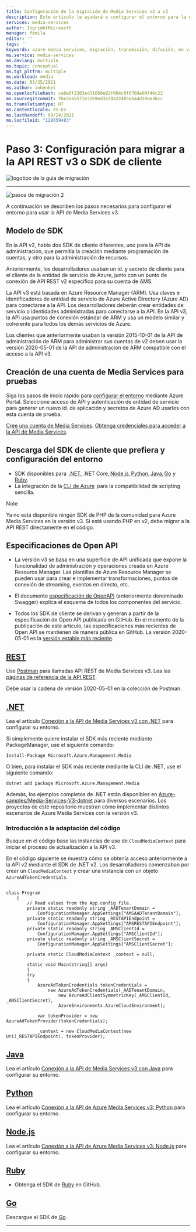 ```yaml
---
title: Configuración de la migración de Media Services v2 a v3
description: Este artículo le ayudará a configurar el entorno para la migración de Azure Media Services v2 a v3.
services: media-services
author: IngridAtMicrosoft
manager: femila
editor: ''
tags: ''
keywords: azure media services, migración, transmisión, difusión, en vivo, SDK
ms.service: media-services
ms.devlang: multiple
ms.topic: conceptual
ms.tgt_pltfrm: multiple
ms.workload: media
ms.date: 03/25/2021
ms.author: inhenkel
ms.openlocfilehash: ca8e0f2303ed31660e92f084c0f6760a60f40c22
ms.sourcegitcommit: f6e2ea5571e35b9ed3a79a22485eba4d20ae36cc
ms.translationtype: HT
ms.contentlocale: es-ES
ms.lasthandoff: 09/24/2021
ms.locfileid: "128659483"
---
```

# <a name="step-3---set-up-to-migrate-to-the-v3-rest-api-or-client-sdk"></a>Paso 3: Configuración para migrar a la API REST v3 o SDK de cliente

![logotipo de la guía de migración](./media/migration-guide/azure-media-services-logo-migration-guide.svg)

<hr color="#5ea0ef" size="10">

![pasos de migración 2](./media/migration-guide/steps-3.svg)

A continuación se describen los pasos necesarios para configurar el entorno para usar la API de Media Services v3.

## <a name="sdk-model"></a>Modelo de SDK

En la API v2, había dos SDK de cliente diferentes, uno para la API de administración, que permitía la creación mediante programación de cuentas, y otro para la administración de recursos.

Anteriormente, los desarrolladores usaban un id. y secreto de cliente para el cliente de la entidad de servicio de Azure, junto con un punto de conexión de API REST v2 específico para su cuenta de AMS.

La API v3 está basada en Azure Resource Manager (ARM). Usa claves e identificadores de entidad de servicio de Azure Active Directory (Azure AD) para conectarse a la API. Los desarrolladores deberán crear entidades de servicio o identidades administradas para conectarse a la API. En la API v3, la API usa puntos de conexión estándar de ARM y usa un modelo similar y coherente para todos los demás servicios de Azure.

Los clientes que anteriormente usaban la versión 2015-10-01 de la API de administración de ARM para administrar sus cuentas de v2 deben usar la versión 2020-05-01 de la API de administración de ARM compatible con el acceso a la API v3.

## <a name="create-a-new-media-services-account-for-testing"></a>Creación de una cuenta de Media Services para pruebas

Siga los pasos de inicio rápido para [configurar el entorno](setup-azure-subscription-how-to.md?tabs=portal) mediante Azure Portal. Seleccione acceso de API y autenticación de entidad de servicio para generar un nuevo id. de aplicación y secretos de Azure AD usarlos con esta cuenta de prueba.

[Cree una cuenta de Media Services](account-create-how-to.md?tabs=portal).
[Obtenga credenciales para acceder a la API de Media Services](access-api-howto.md?tabs=portal).

## <a name="download-client-sdk-of-your-choice-and-set-up-your-environment"></a>Descarga del SDK de cliente que prefiera y configuración del entorno

- SDK disponibles para  [.NET](/dotnet/api/overview/azure/mediaservices/management), .NET Core, [Node.js](/javascript/api/overview/azure/mediaservices/management), [Python](/python/api/overview/azure/mediaservices/management), [Java](/java/api/overview/azure/mediaservices/management), [Go](https://godoc.org/github.com/Azure/azure-sdk-for-go/services/mediaservices/mgmt/2018-07-01/media) y [Ruby](https://github.com/Azure/azure-sdk-for-ruby/blob/master/README.md).
- La integración de la [CLI de Azure](/cli/azure/ams)  para la compatibilidad de scripting sencilla.

> [!NOTE]
> Ya no está disponible ningún SDK de PHP de la comunidad para Azure Media Services en la versión v3. Si está usando PHP en v2, debe migrar a la API REST directamente en el código.

## <a name="open-api-specifications"></a>Especificaciones de Open API

- La versión v3 se basa en una superficie de API unificada que expone la funcionalidad de administración y operaciones creada en Azure Resource Manager. Las plantillas de Azure Resource Manager se pueden usar para crear e implementar transformaciones, puntos de conexión de streaming, eventos en directo, etc.

- El documento [especificación de OpenAPI](https://github.com/Azure/azure-rest-api-specs/tree/master/specification/mediaservices/resource-manager/Microsoft.Media/stable/2020-05-01) (anteriormente denominado Swagger) explica el esquema de todos los componentes del servicio.

- Todos los SDK de cliente se derivan y generan a partir de la especificación de Open API publicada en GitHub. En el momento de la publicación de este artículo, las especificaciones más recientes de Open API se mantienen de manera pública en GitHub. La versión 2020-05-01 es la [versión estable más reciente](https://github.com/Azure/azure-rest-api-specs/tree/master/specification/mediaservices/resource-manager/Microsoft.Media/stable/2020-05-01).

## <a name="rest"></a>[REST](#tab/rest)

Use [Postman](./setup-postman-rest-how-to.md) para llamadas API REST de Media Services v3.
Lea las [páginas de referencia de la API REST](/rest/api/media/).

Debe usar la cadena de versión 2020-05-01 en la colección de Postman.

## <a name="net"></a>[.NET](#tab/net)

Lea el artículo [Conexión a la API de Media Services v3 con .NET](configure-connect-dotnet-howto.md) para configurar su entorno.

Si simplemente quiere instalar el SDK más reciente mediante PackageManager, use el siguiente comando:

`Install-Package Microsoft.Azure.Management.Media`

O bien, para instalar el SDK más reciente mediante la CLI de .NET, use el siguiente comando:

`dotnet add package Microsoft.Azure.Management.Media`

Además, los ejemplos completos de .NET están disponibles en [Azure-samples/Media-Services-V3-dotnet](https://github.com/Azure-Samples/media-services-v3-dotnet) para diversos escenarios. Los proyectos de este repositorio muestran cómo implementar distintos escenarios de Azure Media Services con la versión v3.

### <a name="get-started-adjusting-your-code"></a>Introducción a la adaptación del código

Busque en el código base las instancias de uso de `CloudMediaContext` para iniciar el proceso de actualización a la API v3.

En el código siguiente se muestra cómo se obtenía acceso anteriormente a la API v2 mediante el SDK de .NET v2. Los desarrolladores comenzaban por crear un `CloudMediaContext` y crear una instancia con un objeto `AzureAdTokenCredentials`.

```dotnet

class Program
    {
        // Read values from the App.config file.
        private static readonly string _AADTenantDomain =
            ConfigurationManager.AppSettings["AMSAADTenantDomain"];
        private static readonly string _RESTAPIEndpoint =
            ConfigurationManager.AppSettings["AMSRESTAPIEndpoint"];
        private static readonly string _AMSClientId =
            ConfigurationManager.AppSettings["AMSClientId"];
        private static readonly string _AMSClientSecret =
            ConfigurationManager.AppSettings["AMSClientSecret"];

        private static CloudMediaContext _context = null;

        static void Main(string[] args)
        {
        try
        {
            AzureAdTokenCredentials tokenCredentials = 
                new AzureAdTokenCredentials(_AADTenantDomain,
                    new AzureAdClientSymmetricKey(_AMSClientId, _AMSClientSecret),
                    AzureEnvironments.AzureCloudEnvironment);

            var tokenProvider = new AzureAdTokenProvider(tokenCredentials);

            _context = new CloudMediaContext(new Uri(_RESTAPIEndpoint), tokenProvider);

```

## <a name="java"></a>[Java](#tab/java)

Lea el artículo [Conexión a la API de Media Services v3 con Java](configure-connect-java-howto.md) para configurar su entorno.

## <a name="python"></a>[Python](#tab/python)

Lea el artículo [Conexión a la API de Azure Media Services v3: Python](configure-connect-python-howto.md) para configurar su entorno.

## <a name="nodejs"></a>[Node.js](#tab/nodejs)

Lea el artículo [Conexión a la API de Azure Media Services v3: Node.js](configure-connect-nodejs-howto.md) para configurar su entorno.

## <a name="ruby"></a>[Ruby](#tab/ruby)

- Obtenga el SDK de [Ruby](https://github.com/Azure/azure-sdk-for-ruby/blob/master/README.md) en GitHub.

## <a name="go"></a>[Go](#tab/go)

Descargue el SDK de [Go](https://godoc.org/github.com/Azure/azure-sdk-for-go/services/mediaservices/mgmt/2018-07-01/media).

---
